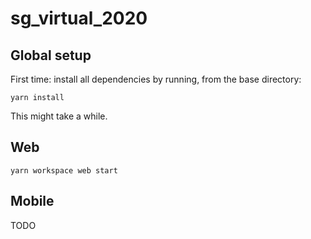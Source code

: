 # sg_virtual_2020

## Global setup

First time: install all dependencies by running, from the base directory:

`yarn install`

This might take a while.

## Web

`yarn workspace web start`

## Mobile

TODO
